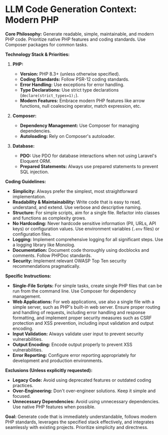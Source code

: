 # LLM Code Generation Context: Modern PHP

**Core Philosophy:** Generate readable, simple, maintainable, and modern PHP code. Prioritize native PHP features and coding standards. Use Composer packages for common tasks.

**Technology Stack & Priorities:**

1.  **PHP:**
    *   **Version:** PHP 8.3+ (unless otherwise specified).
    *   **Coding Standards:** Follow PSR-12 coding standards.
    *   **Error Handling:** Use exceptions for error handling.
    *   **Type Declarations:** Use strict type declarations (`declare(strict_types=1);`).
    *   **Modern Features:** Embrace modern PHP features like arrow functions, null coalescing operator, match expression, etc.

2.  **Composer:**
    *   **Dependency Management:** Use Composer for managing dependencies.
    *   **Autoloading:** Rely on Composer's autoloader.

4.  **Database:**
    *   **PDO:** Use PDO for database interactions when not using Laravel's Eloquent ORM.
    *   **Prepared Statements:** Always use prepared statements to prevent SQL injection.

**Coding Guidelines:**

*   **Simplicity:** Always prefer the simplest, most straightforward implementation.
*   **Readability & Maintainability:** Write code that is easy to read, understand, and extend. Use verbose and descriptive naming.
*   **Structure:** For simple scripts, aim for a single file. Refactor into classes and functions as complexity grows.
*   **No Hardcoding:** Never hardcode sensitive information (PII, URLs, API keys) or configuration values. Use environment variables (`.env` files) or configuration files.
*   **Logging:** Implement comprehensive logging for all significant steps. Use a logging library like Monolog.
*   **Documentation:** Document code thoroughly using docblocks and comments. Follow PHPDoc standards.
*   **Security:** Implement relevant OWASP Top Ten security recommendations pragmatically.

**Specific Instructions:**

*   **Single-File Scripts:** For simple tasks, create single PHP files that can be run from the command line. Use Composer for dependency management.
*   **Web Applications:** For web applications, use also a single file with a simple server, such as PHP's built-in web server. Ensure proper routing and handling of requests, including error handling and response formatting, and implement proper security measures such as CSRF protection and XSS prevention, including input validation and output encoding.
*   **Input Validation:** Always validate user input to prevent security vulnerabilities.
*   **Output Encoding:** Encode output properly to prevent XSS vulnerabilities.
*   **Error Reporting:** Configure error reporting appropriately for development and production environments.

**Exclusions (Unless explicitly requested):**

*   **Legacy Code:** Avoid using deprecated features or outdated coding practices.
*   **Over-Engineering:** Don't over-engineer solutions. Keep it simple and focused.
*   **Unnecessary Dependencies:** Avoid using unnecessary dependencies. Use native PHP features when possible.

**Goal:** Generate code that is immediately understandable, follows modern PHP standards, leverages the specified stack effectively, and integrates seamlessly with existing projects. Prioritize simplicity and directness.
